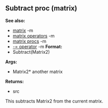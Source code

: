 ## Subtract proc (matrix)
**See also:**
*   [matrix](/ref/matrix.md) -m
*   [matrix operators](/ref/matrix/operators.md) -m
*   [matrix procs](/ref/matrix/proc.md) -m
*   [-= operator](/ref/operator/+=.md) -m<!-- -->
**Format:**
*   Subtract(Matrix2)
<!-- -->
**Args:**
*   Matrix2* another matrix
<!-- -->
**Returns:**
*   src


This subtracts Matrix2 from the current matrix.